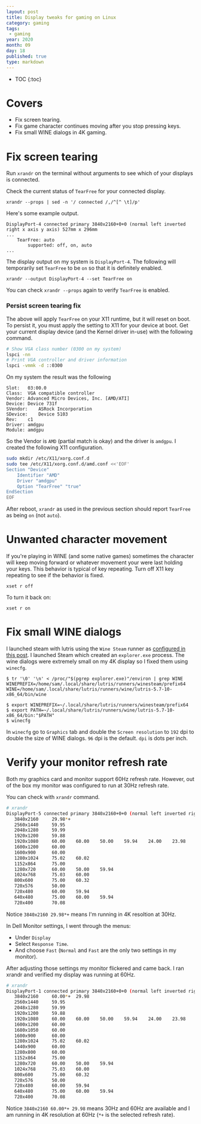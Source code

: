```yaml
---
layout: post
title: Display tweaks for gaming on Linux
category: gaming
tags:
 - gaming
year: 2020
month: 09
day: 18
published: true
type: markdown
---
```


* TOC
{:toc}

# Covers

* Fix screen tearing.
* Fix game character continues moving after you stop pressing keys.
* Fix small WINE dialogs in 4K gaming.

# Fix screen tearing

Run `xrandr` on the terminal without arguments to see which of your displays is
connected.

Check the current status of `TearFree` for your connected display.

    xrandr --props | sed -n '/ connected /,/^[^ \t]/p'

Here's some example output.

```
DisplayPort-4 connected primary 3840x2160+0+0 (normal left inverted right x axis y axis) 527mm x 296mm
...
    TearFree: auto
        supported: off, on, auto
...
```

The display output on my system is `DisplayPort-4`.  The following will
temporarily set `TearFree` to be `on` so that it is definitely enabled.

    xrandr --output DisplayPort-4 --set TearFree on

You can check `xrandr --props` again to verify `TearFree` is enabled.

### Persist screen tearing fix

The above will apply `TearFree` on your X11 runtime, but it will reset on boot.
To persist it, you must apply the setting to X11 for your device at boot.  Get
your current display device (and the Kernel driver in-use) with the following
command.

```bash
# Show VGA class number (0300 on my system)
lspci -nn
# Print VGA controller and driver information
lspci -vmmk -d ::0300
```

On my system the result was the following

```
Slot:	03:00.0
Class:	VGA compatible controller
Vendor:	Advanced Micro Devices, Inc. [AMD/ATI]
Device:	Device 731f
SVendor:	ASRock Incorporation
SDevice:	Device 5103
Rev:	c1
Driver:	amdgpu
Module:	amdgpu
```

So the Vendor is `AMD` (partial match is okay) and the driver is `amdgpu`.  I
created the following X11 configuration.

```bash
sudo mkdir /etc/X11/xorg.conf.d
sudo tee /etc/X11/xorg.conf.d/amd.conf <<'EOF'
Section "Device"
    Identifier "AMD"
    Driver "amdgpu"
    Option "TearFree" "true"
EndSection
EOF
```

After reboot, `xrandr` as used in the previous section should report `TearFree`
as being `on` (not `auto`).

# Unwanted character movement

If you're playing in WINE (and some native games) sometimes the character will
keep moving forward or whatever movement your were last holding your keys.  This
behavior is typical of key repeating.  Turn off X11 key repeating to see if the
behavior is fixed.

    xset r off

To turn it back on:

    xset r on

# Fix small WINE dialogs

I launched steam with lutris using the `Wine Steam` runner as [configured in
this post][rust-lutris].  I launched Steam which created an `explorer.exe`
process.  The wine dialogs were extremely small on my 4K display so I fixed them
using `winecfg`.

```
$ tr '\0' '\n' < /proc/"$(pgrep explorer.exe)"/environ | grep WINE
WINEPREFIX=/home/sam/.local/share/lutris/runners/winesteam/prefix64
WINE=/home/sam/.local/share/lutris/runners/wine/lutris-5.7-10-x86_64/bin/wine

$ export WINEPREFIX=~/.local/share/lutris/runners/winesteam/prefix64
$ export PATH=~/.local/share/lutris/runners/wine/lutris-5.7-10-x86_64/bin:"$PATH"
$ winecfg
```

In `winecfg` go to `Graphics` tab and double the `Screen resolution` to `192`
dpi to double the size of WINE dialogs. `96` dpi is the default.  `dpi` is dots
per inch.

# Verify your monitor refresh rate

Both my graphics card and monitor support 60Hz refresh rate.  However, out of
the box my monitor was configured to run at 30Hz refresh rate.

You can check with `xrandr` command.

```bash
# xrandr
DisplayPort-5 connected primary 3840x2160+0+0 (normal left inverted right x axis y axis) 527mm x 296mm
   3840x2160     29.98*+
   2560x1440     59.95
   2048x1280     59.99
   1920x1200     59.88
   1920x1080     60.00    60.00    50.00    59.94    24.00    23.98
   1600x1200     60.00
   1600x900      60.00
   1280x1024     75.02    60.02
   1152x864      75.00
   1280x720      60.00    50.00    59.94
   1024x768      75.03    60.00
   800x600       75.00    60.32
   720x576       50.00
   720x480       60.00    59.94
   640x480       75.00    60.00    59.94
   720x400       70.08
```

Notice `3840x2160 29.98*+` means I'm running in 4K resoltion at 30Hz.

In Dell Monitor settings,  I went through the menus:

- Under `Display`
- Select `Response Time`.
- And choose `Fast` (`Normal` and `Fast` are the only two settings in my
  monitor).

After adjusting those settings my monitor flickered and came back.  I ran xrandr
and verified my display was running at 60Hz.

```bash
# xrandr
DisplayPort-1 connected primary 3840x2160+0+0 (normal left inverted right x axis y axis) 527mm x 296mm
   3840x2160     60.00*+  29.98
   2560x1440     59.95
   2048x1280     59.99
   1920x1200     59.88
   1920x1080     60.00    60.00    50.00    59.94    24.00    23.98
   1600x1200     60.00
   1680x1050     60.00
   1600x900      60.00
   1280x1024     75.02    60.02
   1440x900      60.00
   1280x800      60.00
   1152x864      75.00
   1280x720      60.00    50.00    59.94
   1024x768      75.03    60.00
   800x600       75.00    60.32
   720x576       50.00
   720x480       60.00    59.94
   640x480       75.00    60.00    59.94
   720x400       70.08
```

Notice `3840x2160 60.00*+ 29.98`  means 30Hz and 60Hz are available and I am
running in 4K resolution at 60Hz (`*+` is the selected refresh rate).

[rust-lutris]: https://steamcommunity.com/sharedfiles/filedetails/?id=2219125189
